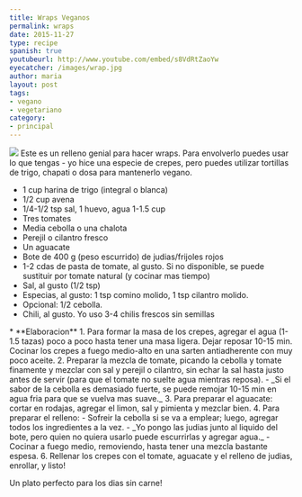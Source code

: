 ```yaml
---
title: Wraps Veganos
permalink: wraps
date: 2015-11-27
type: recipe
spanish: true
youtubeurl: http://www.youtube.com/embed/s8VdRtZaoYw
eyecatcher: /images/wrap.jpg
author: maria
layout: post
tags: 
- vegano
- vegetariano
category: 
- principal
---
```

<img src="https://farm1.staticflickr.com/730/31326293290_586f0622c3_o_d.jpg" />
Este es un relleno genial para hacer wraps. Para envolverlo puedes usar lo que tengas - yo hice una especie de crepes, pero puedes utilizar tortillas de trigo, chapati o dosa para mantenerlo vegano.
<ul>
  <li>1 cup harina de trigo (integral o blanca)</li>
  <li>1/2 cup avena</li>
  <li>1/4-1/2 tsp sal, 1 huevo, agua 1-1.5 cup</li>
  <li>Tres tomates</li>
  <li>Media cebolla o una chalota</li>
  <li>Perejil o cilantro fresco</li>
  <li>Un aguacate</li>
  <li>Bote de 400 g (peso escurrido) de judias/frijoles rojos</li>
  <li>1-2 cdas de pasta de tomate, al gusto. Si no disponible, se puede sustituir por tomate natural (y cocinar mas tiempo)</li>
  <li>Sal, al gusto (1/2 tsp)</li>
  <li>Especias, al gusto: 1 tsp comino molido, 1 tsp cilantro molido.</li>
  <li>Opcional: 1/2 cebolla. </li>
  <li>Chili, al gusto. Yo uso 3-4 chilis frescos sin semillas</li>
</ul>
* **Elaboracion**
  1. Para formar la masa de los crepes, agregar el agua (1-1.5 tazas) poco a poco hasta tener una masa ligera. Dejar reposar 10-15 min. Cocinar los crepes a fuego medio-alto en una sarten antiadherente con muy poco aceite.
  2. Preparar la mezcla de tomate, picando la cebolla y tomate finamente y mezclar con sal y perejil o cilantro, sin echar la sal hasta justo antes de servir (para que el tomate no suelte agua mientras reposa).
     - _Si el sabor de la cebolla es demasiado fuerte, se puede remojar 10-15 min en agua fria para que se vuelva mas suave._
  3. Para preparar el aguacate: cortar en rodajas, agregar el limon, sal y pimienta y mezclar bien. 
  4. Para preparar el relleno: 
     - Sofreir la cebolla si se va a emplear; luego, agregar todos los ingredientes a la vez. 
     - _Yo pongo las judias junto al liquido del bote, pero quien no quiera usarlo puede escurrirlas y agregar agua._
     - Cocinar a fuego medio, removiendo, hasta tener una mezcla bastante espesa.
  6. Rellenar los crepes con el tomate, aguacate y el relleno de judias, enrollar, y listo!

Un plato perfecto para los dias sin carne!

